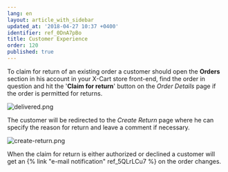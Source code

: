 ```yaml
---
lang: en
layout: article_with_sidebar
updated_at: '2018-04-27 10:37 +0400'
identifier: ref_0DnA7pBo
title: Customer Experience
order: 120
published: true
---
```

To claim for return of an existing order a customer should open the **Orders** section in his account in your X-Cart store front-end, find the order in question and hit the '**Claim for return**' button on the _Order Details_ page if the order is permitted for returns.

![delivered.png]({{site.baseurl}}/attachments/ref_0DnA7pBo/delivered.png)

The customer will be redirected to the _Create Return_ page where he can specify the reason for return and leave a comment if necessary.

![create-return.png]({{site.baseurl}}/attachments/ref_0DnA7pBo/create-return.png)

When the claim for return is either authorized or declined a customer will get an {% link "e-mail notification" ref_5QLrLCu7 %} on the order changes.
